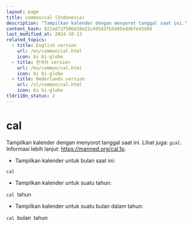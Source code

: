 ```yaml
---
layout: page
title: common/cal (Indonesia)
description: "Tampilkan kalender dengan menyorot tanggal saat ini."
content_hash: 822ad737506d28e22c49543fb5d45edd6fe45d98
last_modified_at: 2024-10-13
related_topics:
  - title: English version
    url: /en/common/cal.html
    icon: bi bi-globe
  - title: 한국어 version
    url: /ko/common/cal.html
    icon: bi bi-globe
  - title: Nederlands version
    url: /nl/common/cal.html
    icon: bi bi-globe
tldri18n_status: 2
---
```

# cal

Tampilkan kalender dengan menyorot tanggal saat ini.
Lihat juga: `gcal`.
Informasi lebih lanjut: <https://manned.org/cal.1p>.

- Tampilkan kalender untuk bulan saat ini:

`cal`

- Tampilkan kalender untuk suatu tahun:

`cal `<span class="tldr-var badge badge-pill bg-dark-lm bg-white-dm text-white-lm text-dark-dm font-weight-bold">tahun</span>

- Tampilkan kalender untuk suatu bulan dalam tahun:

`cal `<span class="tldr-var badge badge-pill bg-dark-lm bg-white-dm text-white-lm text-dark-dm font-weight-bold">bulan</span>` `<span class="tldr-var badge badge-pill bg-dark-lm bg-white-dm text-white-lm text-dark-dm font-weight-bold">tahun</span>
